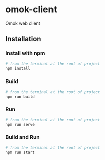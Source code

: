# omok-client
Omok web client

## Installation
### Install with npm
```bash
# from the terminal at the root of project
npm install
```

### Build
```bash
# from the terminal at the root of project
npm run build
```

### Run
```bash
# from the terminal at the root of project
npm run serve
```

### Build and Run
```bash
# from the terminal at the root of project
npm run start
```
